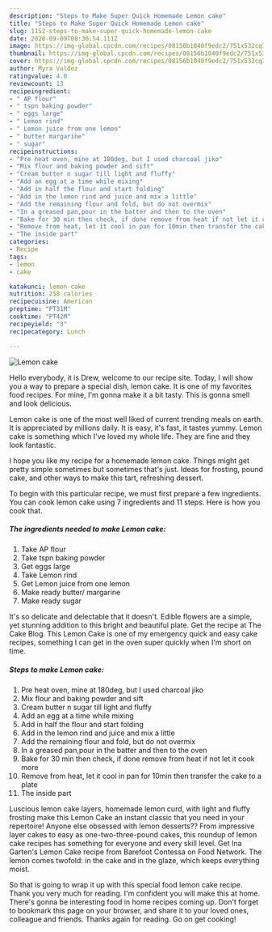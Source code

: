 ```yaml
---
description: "Steps to Make Super Quick Homemade Lemon cake"
title: "Steps to Make Super Quick Homemade Lemon cake"
slug: 1152-steps-to-make-super-quick-homemade-lemon-cake
date: 2020-09-09T08:30:54.111Z
image: https://img-global.cpcdn.com/recipes/08156b1040f9edc2/751x532cq70/lemon-cake-recipe-main-photo.jpg
thumbnail: https://img-global.cpcdn.com/recipes/08156b1040f9edc2/751x532cq70/lemon-cake-recipe-main-photo.jpg
cover: https://img-global.cpcdn.com/recipes/08156b1040f9edc2/751x532cq70/lemon-cake-recipe-main-photo.jpg
author: Myra Valdez
ratingvalue: 4.8
reviewcount: 13
recipeingredient:
- " AP flour"
- " tspn baking powder"
- " eggs large"
- " Lemon rind"
- " Lemon juice from one lemon"
- " butter margarine"
- " sugar"
recipeinstructions:
- "Pre heat oven, mine at 180deg, but I used charcoal jiko"
- "Mix flour and baking powder and sift"
- "Cream butter n sugar till light and fluffy"
- "Add an egg at a time while mixing"
- "Add in half the flour and start folding"
- "Add in the lemon rind and juice and mix a little"
- "Add the remaining flour and fold, but do not overmix"
- "In a greased pan,pour in the batter and then to the oven"
- "Bake for 30 min then check, if done remove from heat if not let it cook more"
- "Remove from heat, let it cool in pan for 10min then transfer the cake to a plate"
- "The inside part"
categories:
- Recipe
tags:
- lemon
- cake

katakunci: lemon cake 
nutrition: 258 calories
recipecuisine: American
preptime: "PT31M"
cooktime: "PT42M"
recipeyield: "3"
recipecategory: Lunch

---
```



![Lemon cake](https://img-global.cpcdn.com/recipes/08156b1040f9edc2/751x532cq70/lemon-cake-recipe-main-photo.jpg)

Hello everybody, it is Drew, welcome to our recipe site. Today, I will show you a way to prepare a special dish, lemon cake. It is one of my favorites food recipes. For mine, I'm gonna make it a bit tasty. This is gonna smell and look delicious.

Lemon cake is one of the most well liked of current trending meals on earth. It is appreciated by millions daily. It is easy, it's fast, it tastes yummy. Lemon cake is something which I've loved my whole life. They are fine and they look fantastic.

I hope you like my recipe for a homemade lemon cake. Things might get pretty simple sometimes but sometimes that&#39;s just. Ideas for frosting, pound cake, and other ways to make this tart, refreshing dessert.


To begin with this particular recipe, we must first prepare a few ingredients. You can cook lemon cake using 7 ingredients and 11 steps. Here is how you cook that.

<!--inarticleads1-->

##### The ingredients needed to make Lemon cake:

1. Take  AP flour
1. Take  tspn baking powder
1. Get  eggs large
1. Take  Lemon rind
1. Get  Lemon juice from one lemon
1. Make ready  butter/ margarine
1. Make ready  sugar


It&#39;s so delicate and delectable that it doesn&#39;t. Edible flowers are a simple, yet stunning addition to this bright and beautiful plate. Get the recipe at The Cake Blog. This Lemon Cake is one of my emergency quick and easy cake recipes, something I can get in the oven super quickly when I&#39;m short on time. 

<!--inarticleads2-->

##### Steps to make Lemon cake:

1. Pre heat oven, mine at 180deg, but I used charcoal jiko
1. Mix flour and baking powder and sift
1. Cream butter n sugar till light and fluffy
1. Add an egg at a time while mixing
1. Add in half the flour and start folding
1. Add in the lemon rind and juice and mix a little
1. Add the remaining flour and fold, but do not overmix
1. In a greased pan,pour in the batter and then to the oven
1. Bake for 30 min then check, if done remove from heat if not let it cook more
1. Remove from heat, let it cool in pan for 10min then transfer the cake to a plate
1. The inside part


Luscious lemon cake layers, homemade lemon curd, with light and fluffy frosting make this Lemon Cake an instant classic that you need in your repertoire! Anyone else obsessed with lemon desserts?? From impressive layer cakes to easy as one-two-three-pound cakes, this roundup of lemon cake recipes has something for everyone and every skill level. Get Ina Garten&#39;s Lemon Cake recipe from Barefoot Contessa on Food Network. The lemon comes twofold: in the cake and in the glaze, which keeps everything moist. 

So that is going to wrap it up with this special food lemon cake recipe. Thank you very much for reading. I'm confident you will make this at home. There's gonna be interesting food in home recipes coming up. Don't forget to bookmark this page on your browser, and share it to your loved ones, colleague and friends. Thanks again for reading. Go on get cooking!
